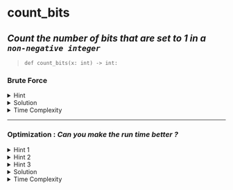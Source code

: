 # count_bits

## _Count the number of bits that are set to 1 in a `non-negative integer`_

> `def count_bits(x: int) -> int:`

### Brute Force 

<details>
<summary>Hint</summary>

_See if the rightmost bit is set to 1 in x by doing ( x & 1 ) , count +1 it if it was , then shift the original number one to the right . Do this till the number is non-zero_  

</details>

<details>

<summary> Solution </summary>

```python
      def count_bits(x: int) -> int:
           count =0
           
           while x:
               count += x&1
               x>> = 1
          
           return count       
```

</details>

<details>
<summary>Time Complexity</summary>

 _O(n), where n is the number of bits needed to represent the integer. Eg: 4 bits are needed to represent the integer 12 ( 1100 )_

</details>


---

### Optimization : *Can you make the run time better ?* 

<details>
<summary> Hint 1  </summary>

  _Only count the `set bits`_


</details>

<details>
<summary> Hint 2 </summary>

  _`x&(x-1)` drops the lowest set bit of x_

</details>

<details>

<summary> Hint 3 </summary>


   _Eg: if x= 110 , then x&(X-1) gives 100, i.e the rightmost set-bit is removed_

</details>

<details>
<summary> Solution </summary>

  ```python
    
    def count_bits(x: int) -> int:
         count =0
         
         while x:
             count += 1
             x&=(x-1)
        
         return count
      
  ```

</details>

<details>
  <summary>Time Complexity</summary>
  
   `  O(Number of Set Bits in (x)) `

</details>